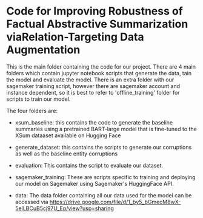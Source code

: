 # Code for Improving Robustness of Factual Abstractive Summarization viaRelation-Targeting Data Augmentation

This is the main folder containing the code for our project. There are 4 main folders which contain jupyter notebook scripts that generate the data, tain the model and evaluate the model. There is an extra folder with our sagemaker training script, however there are sagemaker account and instance dependent, so it is best to refer to 'offline_training' folder for scripts to train our model.

The four folders are:

* xsum_baseline: this contains the code to generate the baseline summaries using a pretrained BART-large model that is fine-tuned to the XSum dataaset available on Hugging Face

* generate_dataset: this contains the scripts to generate our corruptions as well as the baseline entity corruptions

* evaluation: This contains the script to evaluate our dataset.

* sagemaker_training: These are scripts specific to training and deploying our model on Sagemaker using Sagemaker's HuggingFace API.

* data: The data folder containing all our data used for the model can be accessed via https://drive.google.com/file/d/1_by5_bGmecM8wX-5elLBCuB5cj97U_Ep/view?usp=sharing